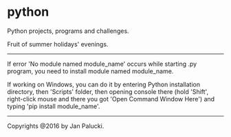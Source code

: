 # python
Python projects, programs and challenges.

Fruit of summer holidays' evenings.

_____________________________________

If error 'No module named module_name' occurs while starting .py program, you need to install module named module_name.

If working on Windows, you can do it by entering Python installation directory, then 'Scripts' folder, then opening console there (hold 'Shift', right-click mouse and there you got 'Open Command Window Here') and typing 'pip install module_name'.

______________________________________

Copyrights @2016 by Jan Palucki.

